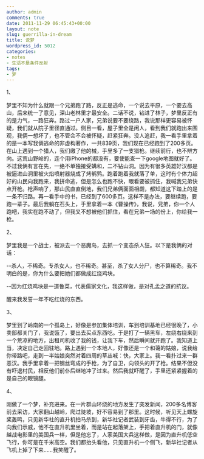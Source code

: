 ```yaml
---
author: admin
comments: true
date: 2011-11-29 06:45:43+00:00
layout: note
slug: guerrilla-in-dream
title: 说梦
wordpress_id: 5012
categories:
- notes
- 生活不是条件反射
tags:
- 梦
---
```


1、

梦里不知为什么就跟一个兄弟跑了路，反正是逃命，一个说去平原，一个要去高山，后来统一了意见，深山老林里才最安全。二话不说，钻进了林子，梦里反正有的是力气，一路狂奔。路过一户人家，兄弟说要不要绕路，我说那样更容易被怀疑，我们就从院子里径直通过。侧目一看，屋子里全是闲人，看到我们就跑出来围观，我俩一想坏了，也不管会不会被怀疑，赶紧狂奔。没人追赶，我一看手里拿着的是一本写我俩逃命的非虚构著作，一共839页，我们现在已经跑到了200多页。在山上遇到一个猎人，我们缴了他的械，手里多了一支猎枪。继续前行，也不辨方向。这荒山野岭的，连个用iPhone的都没有，要使能查一下google地图就好了。不过我俩有言在先，一绝不单独接受媾和，二不钻山洞。因为有很多英雄好汉都是被逼进山洞里被火焰喷射器烧成了烤鹌鹑。跑着跑着我就落了单，这时有个体力超好的山民向我跑来，我拼命逃，但是怎么也跑不快，眼看要被抓住，我喊我兄弟快点开枪。枪声响了，那山民直直倒地，我们兄弟俩面面相觑，都知道这下踏上的是一条不归路。再一看手中的书，已经到了600多页。这样不是办法，要继续跑，要跑一辈子。最后我躺在石头上，手里拿着一本《曹操传》，我说，兄弟，你一个人跑吧，我实在跑不动了，但我又不想被他们抓住，看在兄弟一场的份上，你给我一枪。

2、

梦里我是一个战士，被派去一个恶魔岛，去抓一个变态杀人狂。以下是我俩的对话：

--杀人，不稀奇。专杀女人，也不稀奇。甚至，杀了女人分尸，也不算稀奇。我不明白的是，你为什么要把她们都做成红烧鸡块。

--因为红烧鸡块是一道鲁菜，代表儒家文化，我这样做，是对孔孟之道的抗议。

醒来我发誓一年不吃红烧的东西。

3、

梦里到了岭南的一个孤岛上，好像是参加集体培训，车到培训基地已经很晚了，小卖部都关门了，我说饿了，要出去买点东西吃。于是打了一辆黑车，左绕右绕来到一个荒凉的地方，出租司机收了我的钱，让我下车，然后瞬间就开跑了。我知道上当，决定自己走回驻地。路上遇到一个本地人，好像还是一个和蔼的姑娘，说我给你带路吧，走到一半姑娘突然对着四周的草丛喊：快，大家上。我一看扑过来一群恶汉。我手里拿着一把钢丝弯成的手枪，为了自卫，向领头的开了枪。结果不但没有吓退村民，相反他们前仆后继地冲了过来。然后我就吓醒了，手里还紧紧握着的是自己的眼镜腿。

4、

刚做了一个梦，补充进来。在一片群山环绕的地方发生了突发新闻，200多名博客前去采访，大家翻山越岭，爬过陡坡，好不容易到了那里。这时候，听见天上螺旋桨轰鸣，只见新华社的直升机拍马杀到，新华社记者武装到牙齿，牛得不行，为了向我们示威，他不在直升机里坐着，而是站在起落架上，手把着直升机的门，就像越战电影里的美国兵一样，但是他忘了，人家美国大兵这样做，是因为直升机低空飞行，你可是在千米高空。我们都抬头看他，只见直升机一个侧飞，新华社记者从飞机上掉了下来……我笑醒了。
